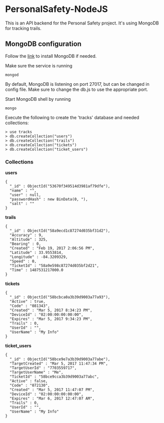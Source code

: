﻿# PersonalSafety-NodeJS
 
 This is an API backend for the Personal Safety project. It's using MongoDB for tracking trails.
 
 ## MongoDB configuration
 
 Follow the [link](https://docs.mongodb.com/manual/administration/install-community/) to install MongoDB if needed.
 
 Make sure the service is running
 ~~~
 mongod
 ~~~
 
By default, MongoDB is listening on port 27017, but can be changed in config file. Make sure to change the db.js to use the appropriate port.

Start MongoDB shell by running
~~~
mongo
~~~

Execute the following to create the 'tracks' database and needed collections:
~~~
> use tracks
> db.createCollection("users")
> db.createCollection("trails")
> db.createCollection("tickets")
> db.createCollection("ticket_users")
~~~
### Collections
<b>users</b>
~~~
{
  "_id" : ObjectId("53670f349514d3981af79dfe"),
  "name" : "",
  "user" : null,
  "passwordHash" : new BinData(0, "),
  "salt" : ""
}
~~~
<b>trails</b>
~~~
{
  "_id" : ObjectId("58a9ecd1c87274d035bf31d2"),
  "Accuracy" : 9,
  "Altitude" : 325,
  "Bearing" : 0,
  "Created" : "Feb 19, 2017 2:06:56 PM",
  "Latitude" : 33.9553814,
  "Longitude" : -84.3209329,
  "Speed" : 0,
  "TicketId" : "58a9e598c87274d035bf2d21",
  "Time" : 1487531217000.0
}
~~~
<b>tickets</b>
~~~
{
  "_id" : ObjectId("58bcbca0a3b39d9003a77a93"),
  "Active" : true,
  "Code" : "081343",
  "Created" : "Mar 5, 2017 8:34:23 PM",
  "DeviceId" : "02:00:00:00:00:00",
  "Expires" : "Mar 5, 2017 9:34:23 PM",
  "Trails" : 0,
  "UserId" : "",
  "UserName" : "My Info"
}
~~~
<b>ticket_users</b>
~~~
{
  "_id" : ObjectId("58bce9e7a3b39d9003a77abe"),
  "TargetCreated" : "Mar 5, 2017 11:47:34 PM",
  "TargetUserId" : "7703559717",
  "TargetUserName" : "Me",
  "TicketId" : "58bce9cca3b39d9003a77abc",
  "Active" : false,
  "Code" : "072130",
  "Created" : "Mar 5, 2017 11:47:07 PM",
  "DeviceId" : "02:00:00:00:00:00",
  "Expires" : "Mar 6, 2017 12:47:07 AM",
  "Trails" : 0,
  "UserId" : "",
  "UserName" : "My Info"
}
~~~

